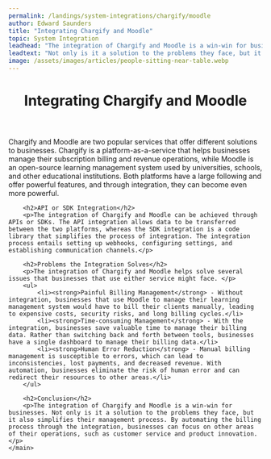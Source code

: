```yaml
---
permalink: /landings/system-integrations/chargify/moodle
author: Edward Saunders
title: "Integrating Chargify and Moodle"
topic: System Integration
leadhead: "The integration of Chargify and Moodle is a win-win for businesses"
leadtext: "Not only is it a solution to the problems they face, but it also simplifies their management process. By automating the billing process through the integration, businesses can focus on other areas of their operations, such as customer service and product innovation."
image: /assets/images/articles/people-sitting-near-table.webp
---
```

<div class="arttext">	<header>
		<h1>Integrating Chargify and Moodle</h1>
	</header>
	<main>
		<p>Chargify and Moodle are two popular services that offer different solutions to businesses. Chargify is a platform-as-a-service that helps businesses manage their subscription billing and revenue operations, while Moodle is an open-source learning management system used by universities, schools, and other educational institutions. Both platforms have a large following and offer powerful features, and through integration, they can become even more powerful.</p>
		
		<h2>API or SDK Integration</h2>
		<p>The integration of Chargify and Moodle can be achieved through APIs or SDKs. The API integration allows data to be transferred between the two platforms, whereas the SDK integration is a code library that simplifies the process of integration. The integration process entails setting up webhooks, configuring settings, and establishing communication channels.</p>

		<h2>Problems the Integration Solves</h2>
		<p>The integration of Chargify and Moodle helps solve several issues that businesses that use either service might face. </p>
		<ul>
			<li><strong>Painful Billing Management</strong> - Without integration, businesses that use Moodle to manage their learning management system would have to bill their clients manually, leading to expensive costs, security risks, and long billing cycles.</li>
			<li><strong>Time-consuming Management</strong> - With the integration, businesses save valuable time to manage their billing data. Rather than switching back and forth between tools, businesses have a single dashboard to manage their billing data.</li>
			<li><strong>Human Error Reduction</strong> - Manual billing management is susceptible to errors, which can lead to inconsistencies, lost payments, and decreased revenue. With automation, businesses eliminate the risk of human error and can redirect their resources to other areas.</li>
		</ul>

		<h2>Conclusion</h2>
		<p>The integration of Chargify and Moodle is a win-win for businesses. Not only is it a solution to the problems they face, but it also simplifies their management process. By automating the billing process through the integration, businesses can focus on other areas of their operations, such as customer service and product innovation.</p>
	</main>
</div>